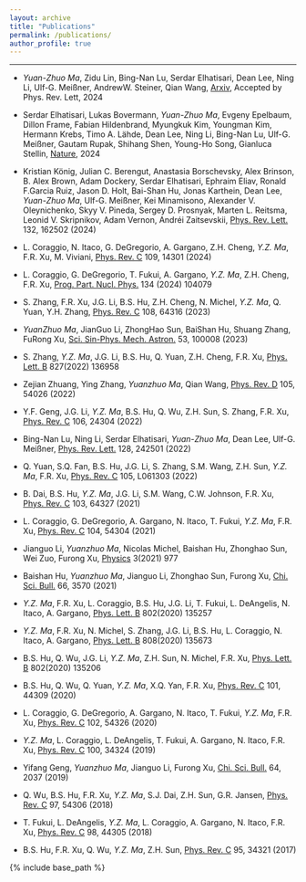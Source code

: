 ```yaml
---
layout: archive
title: "Publications"
permalink: /publications/
author_profile: true
---
```

<!-- ### You can find all my publications on <a href="{{site.author.googlescholar}}"> Google Scholar</a> -->
<!-- {% for post in site.publications reversed %}
  {% include archive-single.html %}
{% endfor %} -->
<!-- {% if site.author.googlescholar %}
  <div class="wordwrap">You can find my other articles on <a href="{{site.author.googlescholar}}"> Google Scholar profile</a>.</div>
{% endif %}
  -->

---

- <em>Yuan-Zhuo</em> <em>Ma</em>, Zidu Lin, Bing-Nan Lu, Serdar Elhatisari, Dean Lee, Ning Li, Ulf-G. Meißner, AndrewW. Steiner, Qian Wang, [Arxiv](http://arxiv.org/abs/2306.04500), Accepted by Phys. Rev. Lett, 2024

- Serdar Elhatisari, Lukas Bovermann, <em>Yuan-Zhuo</em> <em>Ma</em>, Evgeny Epelbaum, Dillon Frame, Fabian Hildenbrand, Myungkuk Kim, Youngman Kim, Hermann Krebs, Timo A. Lähde, Dean Lee, Ning Li, Bing-Nan Lu,  Ulf-G. Meißner, Gautam Rupak, Shihang Shen, Young-Ho Song, Gianluca Stellin, [Nature](https://doi.org/10.1038/s41586-024-07422-z), 2024


- Kristian König, Julian C. Berengut, Anastasia Borschevsky, Alex Brinson, B. Alex Brown, Adam Dockery, Serdar Elhatisari, Ephraim Eliav, Ronald F.Garcia Ruiz, Jason D. Holt, Bai-Shan Hu, Jonas Karthein, Dean Lee, <em>Yuan-Zhuo</em> <em>Ma</em>, Ulf-G. Meißner, Kei Minamisono, Alexander V. Oleynichenko, Skyy V. Pineda, Sergey D. Prosnyak, Marten L. Reitsma, Leonid V. Skripnikov, Adam Vernon, Andréi Zaitsevskii, [Phys. Rev. Lett.](https://link.aps.org/doi/10.1103/PhysRevLett.132.162502) 132, 162502 (2024)

- L. Coraggio, N. Itaco, G. DeGregorio, A. Gargano, Z.H. Cheng, <em>Y.Z.</em> <em>Ma</em>, F.R. Xu, M. Viviani, [Phys. Rev. C](https://link.aps.org/doi/10.1103/PhysRevC.109.014301) 109, 14301 (2024)

- L. Coraggio, G. DeGregorio, T. Fukui, A. Gargano, <em>Y.Z.</em> <em>Ma</em>, Z.H. Cheng, F.R. Xu, [Prog. Part. Nucl. Phys.](https://linkinghub.elsevier.com/retrieve/pii/S0146641023000601) 134 (2024) 104079


- S. Zhang, F.R. Xu, J.G. Li, B.S. Hu, Z.H. Cheng, N. Michel, <em>Y.Z.</em> <em>Ma</em>, Q. Yuan, Y.H. Zhang, [Phys. Rev. C](https://link.aps.org/doi/10.1103/PhysRevC.108.064316) 108, 64316 (2023)

- <em>YuanZhuo</em> <em>Ma</em>, JianGuo Li, ZhongHao Sun, BaiShan Hu, Shuang Zhang, FuRong Xu, [Sci. Sin-Phys. Mech. Astron.](https://engine.scichina.com/doi/10.1360/SSPMA-2022-0432) 53, 100008 (2023)

- S. Zhang, <em>Y.Z.</em> <em>Ma</em>, J.G. Li, B.S. Hu, Q. Yuan, Z.H. Cheng, F.R. Xu, [Phys. Lett. B](https://linkinghub.elsevier.com/retrieve/pii/S0370269322000922) 827(2022) 136958

- Zejian Zhuang, Ying Zhang, <em>Yuanzhuo</em> <em>Ma</em>, Qian Wang, [Phys. Rev. D](https://link.aps.org/doi/10.1103/PhysRevD.105.054026) 105, 54026 (2022)

- Y.F. Geng, J.G. Li, <em>Y.Z.</em> <em>Ma</em>, B.S. Hu, Q. Wu, Z.H. Sun, S. Zhang, F.R. Xu, [Phys. Rev. C](https://link.aps.org/doi/10.1103/PhysRevC.106.024304) 106, 24304 (2022)

- Bing-Nan Lu, Ning Li, Serdar Elhatisari, <em>Yuan-Zhuo</em> <em>Ma</em>, Dean Lee, Ulf-G. Meißner, [Phys. Rev. Lett.](https://link.aps.org/doi/10.1103/PhysRevLett.128.242501) 128, 242501 (2022)


- Q. Yuan, S.Q. Fan, B.S. Hu, J.G. Li, S. Zhang, S.M. Wang, Z.H. Sun, <em>Y.Z.</em> <em>Ma</em>, F.R. Xu, [Phys. Rev. C](https://link.aps.org/doi/10.1103/PhysRevC.105.L061303) 105, L061303 (2022)

- B. Dai, B.S. Hu, <em>Y.Z.</em> <em>Ma</em>, J.G. Li, S.M. Wang, C.W. Johnson, F.R. Xu, [Phys. Rev. C](https://link.aps.org/doi/10.1103/PhysRevC.103.064327) 103, 64327 (2021)

- L. Coraggio, G. DeGregorio, A. Gargano, N. Itaco, T. Fukui, <em>Y.Z.</em> <em>Ma</em>, F.R. Xu, [Phys. Rev. C](https://link.aps.org/doi/10.1103/PhysRevC.104.054304) 104, 54304 (2021)

- Jianguo Li, <em>Yuanzhuo</em> <em>Ma</em>, Nicolas Michel, Baishan Hu, Zhonghao Sun, Wei Zuo, Furong Xu, [Physics](https://www.mdpi.com/2624-8174/3/4/62) 3(2021) 977

- Baishan Hu, <em>Yuanzhuo</em> <em>Ma</em>, Jianguo Li, Zhonghao Sun, Furong Xu, [Chi. Sci. Bull.](https://engine.scichina.com/doi/10.1360/TB-2020-1619) 66, 3570 (2021)

- <em>Y.Z.</em> <em>Ma</em>, F.R. Xu, L. Coraggio, B.S. Hu, J.G. Li, T. Fukui, L. DeAngelis, N. Itaco, A. Gargano, [Phys. Lett. B](https://linkinghub.elsevier.com/retrieve/pii/S0370269320300617) 802(2020) 135257

- <em>Y.Z.</em> <em>Ma</em>, F.R. Xu, N. Michel, S. Zhang, J.G. Li, B.S. Hu, L. Coraggio, N. Itaco, A. Gargano, [Phys. Lett. B](https://linkinghub.elsevier.com/retrieve/pii/S0370269320304767) 808(2020) 135673

- B.S. Hu, Q. Wu, J.G. Li, <em>Y.Z.</em> <em>Ma</em>, Z.H. Sun, N. Michel, F.R. Xu, [Phys. Lett. B](https://linkinghub.elsevier.com/retrieve/pii/S0370269320300101) 802(2020) 135206

- B.S. Hu, Q. Wu, Q. Yuan, <em>Y.Z.</em> <em>Ma</em>, X.Q. Yan, F.R. Xu, [Phys. Rev. C](https://link.aps.org/doi/10.1103/PhysRevC.101.044309) 101, 44309 (2020)

- L. Coraggio, G. DeGregorio, A. Gargano, N. Itaco, T. Fukui, <em>Y.Z.</em> <em>Ma</em>, F.R. Xu, [Phys. Rev. C](https://link.aps.org/doi/10.1103/PhysRevC.102.054326) 102, 54326 (2020)

- <em>Y.Z.</em> <em>Ma</em>, L. Coraggio, L. DeAngelis, T. Fukui, A. Gargano, N. Itaco, F.R. Xu, [Phys. Rev. C](https://link.aps.org/doi/10.1103/PhysRevC.100.034324) 100, 34324 (2019)

- Yifang Geng, <em>Yuanzhuo</em> <em>Ma</em>, Jianguo Li, Furong Xu, [Chi. Sci. Bull.](http://engine.scichina.com/doi/10.1360/N972019-00267) 64, 2037 (2019)

- Q. Wu, B.S. Hu, F.R. Xu, <em>Y.Z.</em> <em>Ma</em>, S.J. Dai, Z.H. Sun, G.R. Jansen, [Phys. Rev. C](https://link.aps.org/doi/10.1103/PhysRevC.97.054306) 97, 54306 (2018)

- T. Fukui, L. DeAngelis, <em>Y.Z.</em> <em>Ma</em>, L. Coraggio, A. Gargano, N. Itaco, F.R. Xu, [Phys. Rev. C](https://link.aps.org/doi/10.1103/PhysRevC.98.044305) 98, 44305 (2018)

- B.S. Hu, F.R. Xu, Q. Wu, <em>Y.Z.</em> <em>Ma</em>, Z.H. Sun, [Phys. Rev. C](https://link.aps.org/doi/10.1103/PhysRevC.95.034321) 95, 34321 (2017)

{% include base_path %}



